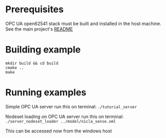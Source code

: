# Prerequisites
OPC UA open62541 stack must be built and installed in the host machine. 
See the main project's [README](../README.md)

# Building example

```
mkdir build && cd build
cmake ..
make
```

# Running examples
Simple OPC UA server run this on terminal:
```./tutorial_server```


Nodeset loading on OPC UA server run this on terminal:
```./server_nodeset_loader ../model/nicla_sense.xml```

This can be accessed now from the windows host

